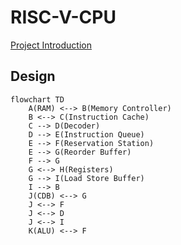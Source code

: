 # RISC-V-CPU

[Project Introduction](https://github.com/ACMClassCourse-2022/RISC-V-CPU-2023)

## Design

```mermaid
flowchart TD
    A(RAM) <--> B(Memory Controller)
    B <--> C(Instruction Cache)
    C --> D(Decoder)
    D --> E(Instruction Queue)
    E --> F(Reservation Station)
    E --> G(Reorder Buffer)
    F --> G
    G <--> H(Registers)
    G --> I(Load Store Buffer)
    I --> B
    J(CDB) <--> G
    J <--> F 
    J <--> D 
    J <--> I
    K(ALU) <--> F
```
